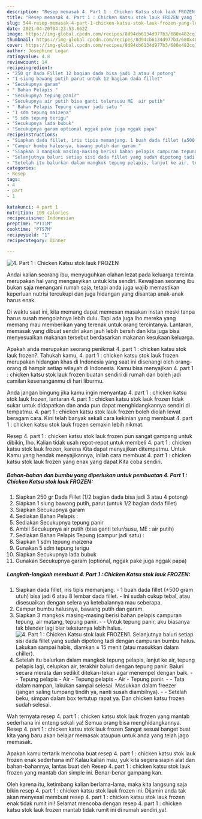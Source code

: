 ```yaml
---
description: "Resep memasak 4. Part 1 : Chicken Katsu stok lauk FROZEN yang lezat dan Mudah Dibuat"
title: "Resep memasak 4. Part 1 : Chicken Katsu stok lauk FROZEN yang lezat dan Mudah Dibuat"
slug: 544-resep-memasak-4-part-1-chicken-katsu-stok-lauk-frozen-yang-lezat-dan-mudah-dibuat
date: 2021-04-20T04:23:53.662Z
image: https://img-global.cpcdn.com/recipes/8d94cb6134d977b3/680x482cq70/4-part-1-chicken-katsu-stok-lauk-frozen-foto-resep-utama.jpg
thumbnail: https://img-global.cpcdn.com/recipes/8d94cb6134d977b3/680x482cq70/4-part-1-chicken-katsu-stok-lauk-frozen-foto-resep-utama.jpg
cover: https://img-global.cpcdn.com/recipes/8d94cb6134d977b3/680x482cq70/4-part-1-chicken-katsu-stok-lauk-frozen-foto-resep-utama.jpg
author: Josephine Logan
ratingvalue: 4.8
reviewcount: 14
recipeingredient:
- "250 gr Dada Fillet 12 bagian dada bisa jadi 3 atau 4 potong"
- "1 siung bawang putih parut untuk 12 bagian dada fillet"
- "Secukupnya garam"
- " Bahan Pelapis "
- "Secukupnya tepung panir"
- "Secukupnya air putih bisa ganti telursusu ME  air putih"
- " Bahan Pelapis Tepung campur jadi satu "
- "1 sdm tepung maizena"
- "5 sdm tepung terigu"
- "Secukupnya lada bubuk"
- "Secukupnya garam optional nggak pake juga nggak papa"
recipeinstructions:
- "Siapkan dada fillet, iris tipis memanjang. 1 buah dada fillet (±500 gram utuh) bisa jadi 6 atau 8 lembar dada fillet. Ini sudah cukup tebal, atau disesuaikan dengan selera ya ketebalannya mau seberapa."
- "Campur bumbu halusnya, bawang putih dan garam."
- "Siapkan 3 mangkok masing-masing berisi bahan pelapis campuran tepung, air matang, tepung panir.  Untuk tepung panir, aku biasanya tak blender lagi biar teksturnya lebih halus."
- "Selanjutnya baluri setiap sisi dada fillet yang sudah dipotong tadi dengan campuran bumbu halus. Lakukan sampai habis, diamkan ± 15 menit (atau masukkan dalam chiller)."
- "Setelah itu balurkan dalam mangkok tepung pelapis, lanjut ke air, tepung pelapis lagi, celupkan air, terakhir baluri dengan tepung panir. Baluri secara merata dan sedikit ditekan-tekan agar menempel dengan baik.  Tepung pelapis - Air - Tepung pelapis - Air - Tepung panir.  Tata dalam nampan, lakukan sampai selesai. Masukkan dalam freezer (jangan saling tumpang tindih ya, nanti susah diambilnya).  Setelah beku, simpan dalam box tertutup rapat ya. Dan chicken katsu frozen sudah selesai."
categories:
- Resep
tags:
- 4
- part
- 1

katakunci: 4 part 1 
nutrition: 199 calories
recipecuisine: Indonesian
preptime: "PT11M"
cooktime: "PT57M"
recipeyield: "1"
recipecategory: Dinner

---
```



![4. Part 1 : Chicken Katsu stok lauk FROZEN](https://img-global.cpcdn.com/recipes/8d94cb6134d977b3/680x482cq70/4-part-1-chicken-katsu-stok-lauk-frozen-foto-resep-utama.jpg)

Andai kalian seorang ibu, menyuguhkan olahan lezat pada keluarga tercinta merupakan hal yang mengasyikan untuk kita sendiri. Kewajiban seorang ibu bukan saja menangani rumah saja, tetapi anda juga wajib memastikan keperluan nutrisi tercukupi dan juga hidangan yang disantap anak-anak harus enak.

Di waktu  saat ini, kita memang dapat memesan masakan instan meski tanpa harus susah mengolahnya lebih dulu. Tapi ada juga lho mereka yang memang mau memberikan yang terenak untuk orang tercintanya. Lantaran, memasak yang dibuat sendiri akan jauh lebih bersih dan kita juga bisa menyesuaikan makanan tersebut berdasarkan makanan kesukaan keluarga. 



Apakah anda merupakan seorang penikmat 4. part 1 : chicken katsu stok lauk frozen?. Tahukah kamu, 4. part 1 : chicken katsu stok lauk frozen merupakan hidangan khas di Indonesia yang saat ini disenangi oleh orang-orang di hampir setiap wilayah di Indonesia. Kamu bisa menyajikan 4. part 1 : chicken katsu stok lauk frozen buatan sendiri di rumah dan boleh jadi camilan kesenanganmu di hari liburmu.

Anda jangan bingung jika kamu ingin menyantap 4. part 1 : chicken katsu stok lauk frozen, lantaran 4. part 1 : chicken katsu stok lauk frozen tidak sukar untuk didapatkan dan anda pun dapat menghidangkannya sendiri di tempatmu. 4. part 1 : chicken katsu stok lauk frozen boleh diolah lewat beragam cara. Kini telah banyak sekali cara kekinian yang membuat 4. part 1 : chicken katsu stok lauk frozen semakin lebih nikmat.

Resep 4. part 1 : chicken katsu stok lauk frozen pun sangat gampang untuk dibikin, lho. Kalian tidak usah repot-repot untuk membeli 4. part 1 : chicken katsu stok lauk frozen, karena Kita dapat menyajikan ditempatmu. Untuk Kamu yang hendak menyajikannya, inilah cara membuat 4. part 1 : chicken katsu stok lauk frozen yang enak yang dapat Kita coba sendiri.

<!--inarticleads1-->

##### Bahan-bahan dan bumbu yang diperlukan untuk pembuatan 4. Part 1 : Chicken Katsu stok lauk FROZEN:

1. Siapkan 250 gr Dada Fillet (1/2 bagian dada bisa jadi 3 atau 4 potong)
1. Siapkan 1 siung bawang putih, parut (untuk 1/2 bagian dada fillet)
1. Siapkan Secukupnya garam
1. Sediakan  Bahan Pelapis :
1. Sediakan Secukupnya tepung panir
1. Ambil Secukupnya air putih (bisa ganti telur/susu, ME : air putih)
1. Sediakan  Bahan Pelapis Tepung (campur jadi satu) :
1. Siapkan 1 sdm tepung maizena
1. Gunakan 5 sdm tepung terigu
1. Siapkan Secukupnya lada bubuk
1. Gunakan Secukupnya garam (optional, nggak pake juga nggak papa)




<!--inarticleads2-->

##### Langkah-langkah membuat 4. Part 1 : Chicken Katsu stok lauk FROZEN:

1. Siapkan dada fillet, iris tipis memanjang. - 1 buah dada fillet (±500 gram utuh) bisa jadi 6 atau 8 lembar dada fillet. - Ini sudah cukup tebal, atau disesuaikan dengan selera ya ketebalannya mau seberapa.
1. Campur bumbu halusnya, bawang putih dan garam.
1. Siapkan 3 mangkok masing-masing berisi bahan pelapis campuran tepung, air matang, tepung panir. -  - Untuk tepung panir, aku biasanya tak blender lagi biar teksturnya lebih halus.
<img src="https://img-global.cpcdn.com/steps/0fc907417835dff7/160x128cq70/4-part-1-chicken-katsu-stok-lauk-frozen-langkah-memasak-3-foto.jpg" alt="4. Part 1 : Chicken Katsu stok lauk FROZEN">1. Selanjutnya baluri setiap sisi dada fillet yang sudah dipotong tadi dengan campuran bumbu halus. Lakukan sampai habis, diamkan ± 15 menit (atau masukkan dalam chiller).
1. Setelah itu balurkan dalam mangkok tepung pelapis, lanjut ke air, tepung pelapis lagi, celupkan air, terakhir baluri dengan tepung panir. Baluri secara merata dan sedikit ditekan-tekan agar menempel dengan baik. -  - Tepung pelapis - Air - Tepung pelapis - Air - Tepung panir. -  - Tata dalam nampan, lakukan sampai selesai. Masukkan dalam freezer (jangan saling tumpang tindih ya, nanti susah diambilnya). -  - Setelah beku, simpan dalam box tertutup rapat ya. Dan chicken katsu frozen sudah selesai.




Wah ternyata resep 4. part 1 : chicken katsu stok lauk frozen yang mantab sederhana ini enteng sekali ya! Semua orang bisa menghidangkannya. Resep 4. part 1 : chicken katsu stok lauk frozen Sangat sesuai banget buat kita yang baru akan belajar memasak ataupun untuk anda yang telah jago memasak.

Apakah kamu tertarik mencoba buat resep 4. part 1 : chicken katsu stok lauk frozen enak sederhana ini? Kalau kalian mau, yuk kita segera siapin alat dan bahan-bahannya, lantas buat deh Resep 4. part 1 : chicken katsu stok lauk frozen yang mantab dan simple ini. Benar-benar gampang kan. 

Oleh karena itu, ketimbang kalian berlama-lama, maka kita langsung saja bikin resep 4. part 1 : chicken katsu stok lauk frozen ini. Dijamin anda tak akan menyesal membuat resep 4. part 1 : chicken katsu stok lauk frozen enak tidak rumit ini! Selamat mencoba dengan resep 4. part 1 : chicken katsu stok lauk frozen mantab tidak rumit ini di rumah sendiri,ya!.

